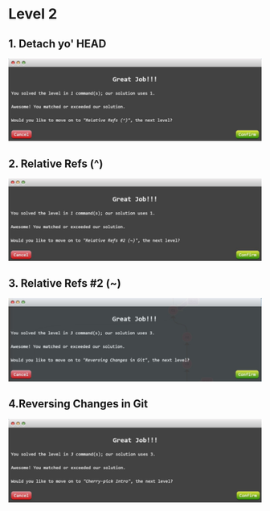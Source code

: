# Level 2

## 1. Detach yo' HEAD

![alt text](image-4.png)

## 2. Relative Refs (^)

![alt text](image-5.png)

## 3. Relative Refs #2 (~)

![alt text](image-6.png)

## 4.Reversing Changes in Git

![alt text](image-7.png)